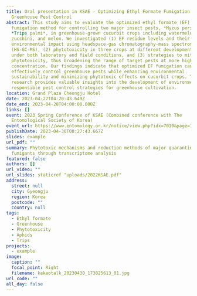 ```yaml
---
title: Oral presentation in KSAE - Optimizing Ethyl Formate Fumigation for
  Greenhouse Pest Control
abstract: This study aims to evaluate the optimized ethyl formate (EF)
  fumigation method for controlling two major insect pests, *Myzus persicae* and
  *Trips palmi*, in greenhouse-grown cucurbit crops including watermelon,
  zucchini, and melon. We investigated (1) EF residue levels and their potential
  environmental impact using headspace-gas chromatography-mass spectrometry
  (HS-GC-MS), (2) phytotoxicity in three crops at different developmental stages
  under both laboratory and field conditions, and (3) strategies to mitigate
  phytotoxicity, thus broadening the range of target pests at more higher
  concentration. Our findings indicate that optimized EF fumigation can
  effectively control greenhouse pests while enhancing environmental
  sustainability and minimizing phytotoxic effects on cucurbit crops. This
  research provides valuable insights into the development of environmentally
  responsible pest control strategies for greenhouse cultivation.
location: Grand Plaza Cheongju Hotel
date: 2023-04-27T04:20:43.649Z
date_end: 2023-04-28T04:00:00.000Z
links: []
event: 2023 Spring Conference of KSAE (Combined conference with The
  Entomological Society of Korea)
event_url: https://www.entomology.or.kr/notice/view.php?idx=7010&page=1&search=&find=
publishDate: 2023-04-30T08:27:43.667Z
slides: example
url_pdf: ""
summary: Phytotoxic mechanisms and reduction methods of major quarantine
  fumigants through transcriptome analysis
featured: false
authors: []
url_video: ""
url_slides: staticref "uploads/2022KSAE.pdf"
address:
  street: null
  city: Gyeongju
  region: Korea
  postcode: ""
  country: null
tags:
  - Ethyl formate
  - Greenhouse
  - Phytotoxicity
  - Aphids
  - Trips
projects:
  - example
image:
  caption: ""
  focal_point: Right
  filename: kakaotalk_20230430_173825613_01.jpg
url_code: ""
all_day: false
---
```

